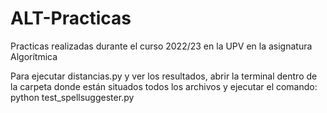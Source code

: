 # ALT-Practicas
Practicas realizadas durante el curso 2022/23 en la UPV en la asignatura Algorítmica

Para ejecutar distancias.py y ver los resultados, abrir la terminal dentro de la carpeta donde están situados todos los archivos y ejecutar el comando:
   python test_spellsuggester.py
